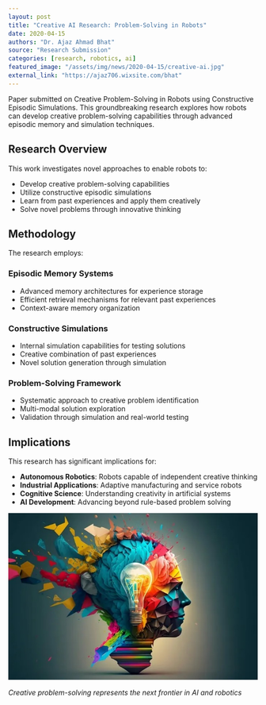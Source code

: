 ```yaml
---
layout: post
title: "Creative AI Research: Problem-Solving in Robots"
date: 2020-04-15
authors: "Dr. Ajaz Ahmad Bhat"
source: "Research Submission"
categories: [research, robotics, ai]
featured_image: "/assets/img/news/2020-04-15/creative-ai.jpg"
external_link: "https://ajaz706.wixsite.com/bhat"
---
```


Paper submitted on Creative Problem-Solving in Robots using Constructive Episodic Simulations. This groundbreaking research explores how robots can develop creative problem-solving capabilities through advanced episodic memory and simulation techniques.

## Research Overview

This work investigates novel approaches to enable robots to:

- Develop creative problem-solving capabilities
- Utilize constructive episodic simulations
- Learn from past experiences and apply them creatively
- Solve novel problems through innovative thinking

## Methodology

The research employs:

### Episodic Memory Systems
- Advanced memory architectures for experience storage
- Efficient retrieval mechanisms for relevant past experiences
- Context-aware memory organization

### Constructive Simulations
- Internal simulation capabilities for testing solutions
- Creative combination of past experiences
- Novel solution generation through simulation

### Problem-Solving Framework
- Systematic approach to creative problem identification
- Multi-modal solution exploration
- Validation through simulation and real-world testing

## Implications

This research has significant implications for:

- **Autonomous Robotics**: Robots capable of independent creative thinking
- **Industrial Applications**: Adaptive manufacturing and service robots
- **Cognitive Science**: Understanding creativity in artificial systems
- **AI Development**: Advancing beyond rule-based problem solving

![Creative AI](/assets/img/news/2020-04-15/creative-ai.jpg)

*Creative problem-solving represents the next frontier in AI and robotics*